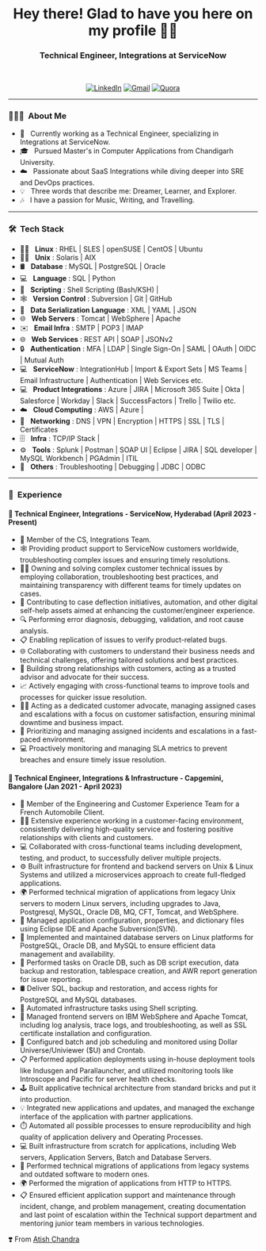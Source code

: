 <h1 align="center"> Hey there! Glad to have you here on my profile 👨‍💻 </h1>

<h3 align="center">  Technical Engineer, Integrations at ServiceNow </h3> <br>

<p align="center"> 
<a href="https://www.linkedin.com/in/atishchandra/"><img alt="LinkedIn" src="https://img.shields.io/badge/LinkedIn-Let's%20Connect-blue"></a>
<a href="mailto:atishchandra2000@gmail.com"><img alt="Gmail" src="https://img.shields.io/badge/Gmail-Shoot%20%20me%20a%20Mail-red"></a>
<a href="https://www.quora.com/profile/Atish-Chandra-5"><img alt="Quora" src="https://img.shields.io/badge/Quora-Ask%20n%20Answer-lightgrey"></a>
</p>

---------------------------------------------------------------------------------------------------------------------------------------------------------------------------------

<h3> 👨🏻‍💻 &nbsp;About Me </h3>

- 💼 &nbsp; Currently working as a Technical Engineer, specializing in Integrations at ServiceNow.
- 🎓 &nbsp; Pursued Master's in Computer Applications from Chandigarh University.
- ☁️ &nbsp; Passionate about SaaS Integrations while diving deeper into SRE and DevOps practices.
- 💡 &nbsp; Three words that describe me: Dreamer, Learner, and Explorer.
- 🎶 &nbsp; I have a passion for Music, Writing, and Travelling.

---------------------------------------------------------------------------------------------------------------------------------------------------------------------------------

<h3> 🛠 &nbsp;Tech Stack</h3>

- 🧑‍💻 &nbsp; **Linux** : RHEL | SLES | openSUSE | CentOS | Ubuntu
- 🧑‍💻 &nbsp; **Unix**  : Solaris | AIX
- 🛢 &nbsp; **Database** : MySQL | PostgreSQL | Oracle
- 💻 &nbsp; **Language** : SQL | Python
- 📜 &nbsp; **Scripting** : Shell Scripting (Bash/KSH) |
- 🕸️ &nbsp; **Version Control** : Subversion | Git | GitHub
- 📜 &nbsp; **Data Serialization Language** : XML | YAML | JSON
- 🌐 &nbsp; **Web Servers** : Tomcat | WebSphere | Apache
- ✉️ &nbsp; **Email Infra** : SMTP | POP3 | IMAP
- 🌐 &nbsp; **Web Services** : REST API | SOAP | JSONv2  
- 🔒 &nbsp; **Authentication** : MFA | LDAP | Single Sign-On | SAML | OAuth | OIDC | Mutual Auth
- 💻 &nbsp; **ServiceNow** : IntegrationHub | Import & Export Sets | MS Teams | Email Infrastructure | Authentication | Web Services etc.
- 💻 &nbsp; **Product Integrations** : Azure | JIRA | Microsoft 365 Suite | Okta | Salesforce | Workday | Slack | SuccessFactors | Trello | Twilio etc. 
- ☁️ &nbsp; **Cloud Computing** : AWS | Azure |
- 📶 &nbsp; **Networking** : DNS | VPN | Encryption | HTTPS | SSL | TLS | Certificates
- 🗄️ &nbsp; **Infra** : TCP/IP Stack |
- ⚙️ &nbsp; **Tools** : Splunk | Postman | SOAP UI | Eclipse | JIRA | SQL developer | MySQL Workbench | PGAdmin | ITIL
- 🔧 &nbsp; **Others** : Troubleshooting | Debugging | JDBC | ODBC

---------------------------------------------------------------------------------------------------------------------------------------------------------------------------------

<h3> 💼 &nbsp;Experience</h3>

#### 🏢 Technical Engineer, Integrations - ServiceNow, Hyderabad (April 2023 - Present)

- 🏢 Member of the CS, Integrations Team.
- 🕸️ Providing product support to ServiceNow customers worldwide, troubleshooting complex issues and ensuring timely resolutions.
- 🧑‍💻 Owning and solving complex customer technical issues by employing collaboration, troubleshooting best practices, and maintaining transparency with different teams for timely updates on cases.
- 🔄 Contributing to case deflection initiatives, automation, and other digital self-help assets aimed at enhancing the customer/engineer experience.
- 🔍 Performing error diagnosis, debugging, validation, and root cause analysis.
- 📋 Enabling replication of issues to verify product-related bugs.
- 🌐 Collaborating with customers to understand their business needs and technical challenges, offering tailored solutions and best practices.
- 🤝 Building strong relationships with customers, acting as a trusted advisor and advocate for their success.
- 📈 Actively engaging with cross-functional teams to improve tools and processes for quicker issue resolution.
- 👨‍🔧 Acting as a dedicated customer advocate, managing assigned cases and escalations with a focus on customer satisfaction, ensuring minimal downtime and business impact.
- 📜 Prioritizing and managing assigned incidents and escalations in a fast-paced environment.
- 💻 Proactively monitoring and managing SLA metrics to prevent breaches and ensure timely issue resolution.

#### 🏢 Technical Engineer, Integrations & Infrastructure - Capgemini, Bangalore (Jan 2021 - April 2023)

- 🏢 Member of the Engineering and Customer Experience Team for a French Automobile Client.
- 👨‍💻 Extensive experience working in a customer-facing environment, consistently delivering high-quality service and fostering positive relationships with clients and customers.
- 💻 Collaborated with cross-functional teams including development, testing, and product, to successfully deliver multiple projects.
- ⚙️ Built infrastructure for frontend and backend servers on Unix & Linux Systems and utilized a microservices approach to create full-fledged applications.
- 🌍 Performed technical migration of applications from legacy Unix servers to modern Linux servers, including upgrades to Java, Postgresql, MySQL, Oracle DB, MQ, CFT, Tomcat, and WebSphere.
- 🔧 Managed application configuration, properties, and dictionary files using Eclipse IDE and Apache Subversion(SVN).
- 🔗 Implemented and maintained database servers on Linux platforms for PostgreSQL, Oracle DB, and MySQL to ensure efficient data management and availability.
- 💬 Performed tasks on Oracle DB, such as DB script execution, data backup and restoration, tablespace creation, and AWR report generation for issue reporting.
- 🛢  Deliver SQL, backup and restoration, and access rights for PostgreSQL and MySQL databases.
- 💜 Automated infrastructure tasks using Shell scripting.
- 🏢 Managed frontend servers on IBM WebSphere and Apache Tomcat, including log analysis, trace logs, and troubleshooting, as well as SSL certificate installation and configuration.
- 🔧 Configured batch and job scheduling and monitored using Dollar Universe/Univiewer ($U) and Crontab.
- 📋 Performed application deployments using in-house deployment tools like Indusgen and Parallauncher, and utilized monitoring tools like Introscope and Pacific for server health checks.
- 🕹️ Built applicative technical architecture from standard bricks and put it into production.
- 💡 Integrated new applications and updates, and managed the exchange interface of the application with partner applications.
- ⏱️ Automated all possible processes to ensure reproducibility and high quality of application delivery and Operating Processes.
- 💻 Built infrastructure from scratch for applications, including Web servers, Application Servers, Batch and Database Servers.
- 🔧 Performed technical migrations of applications from legacy systems and outdated software to modern ones.
- 🌍 Performed the migration of applications from HTTP to HTTPS.
- 📋 Ensured efficient application support and maintenance through incident, change, and problem management, creating documentation and last point of escalation within the Technical support department and mentoring junior team members in various technologies.

❣️ From [Atish Chandra](https://github.com/atishchandra)
